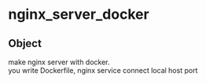# nginx_server_docker

## Object
make nginx server with docker.<br>
you write Dockerfile, nginx service connect local host port